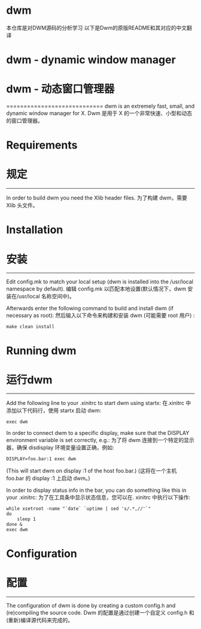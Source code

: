 # dwm
本仓库是对DWM源码的分析学习
以下是Dwm的原版README和其对应的中文翻译

# dwm - dynamic window manager
# dwm - 动态窗口管理器
============================
dwm is an extremely fast, small, and dynamic window manager for X.
Dwm 是用于 X 的一个非常快速、小型和动态的窗口管理器。


# Requirements
# 规定
------------
In order to build dwm you need the Xlib header files.
为了构建 dwm，需要 Xlib 头文件。


# Installation
# 安装
------------
Edit config.mk to match your local setup (dwm is installed into
the /usr/local namespace by default).
编辑 config.mk 以匹配本地设置(默认情况下，dwm 安装在/usr/local 名称空间中)。

Afterwards enter the following command to build and install dwm (if
necessary as root):
然后输入以下命令来构建和安装 dwm (可能需要 root 用户) :


    make clean install


# Running dwm
# 运行dwm
-----------
Add the following line to your .xinitrc to start dwm using startx:
在.xinitrc 中添加以下代码行，使用 startx 启动 dwm:

    exec dwm

In order to connect dwm to a specific display, make sure that
the DISPLAY environment variable is set correctly, e.g.:
为了将 dwm 连接到一个特定的显示器，确保 disdisplay 环境变量设置正确，例如:

    DISPLAY=foo.bar:1 exec dwm

(This will start dwm on display :1 of the host foo.bar.)
(这将在一个主机 foo.bar 的 display :1 上启动 dwm。)

In order to display status info in the bar, you can do something
like this in your .xinitrc:
为了在工具条中显示状态信息，您可以在. xinitrc 中执行以下操作:

    while xsetroot -name "`date` `uptime | sed 's/.*,//'`"
    do
    	sleep 1
    done &
    exec dwm


# Configuration
# 配置
-------------
The configuration of dwm is done by creating a custom config.h
and (re)compiling the source code.
Dwm 的配置是通过创建一个自定义 config.h 和(重新)编译源代码来完成的。